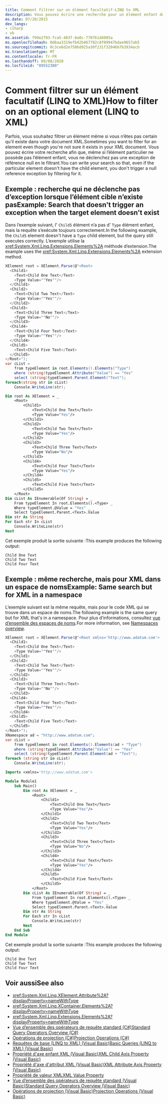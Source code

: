 ```yaml
---
title: Comment filtrer sur un élément facultatif-LINQ to XML
description: Vous pouvez écrire une recherche pour un élément enfant de telle sorte que la recherche ne déclenche pas d’exception lorsque l’élément n’existe pas.
ms.date: 07/20/2015
dev_langs:
- csharp
- vb
ms.assetid: f99e2f93-fca5-403f-8a0c-770761d4905a
ms.openlocfilehash: 0d6aa3319efb42b467782c8f09947bdae9657ab5
ms.sourcegitcommit: 0c3ce6d2e7586d925a30f231f32046b7b3934acb
ms.translationtype: MT
ms.contentlocale: fr-FR
ms.lasthandoff: 09/08/2020
ms.locfileid: "89552380"
---
```

# <a name="how-to-filter-on-an-optional-element-linq-to-xml"></a><span data-ttu-id="cd0ae-103">Comment filtrer sur un élément facultatif (LINQ to XML)</span><span class="sxs-lookup"><span data-stu-id="cd0ae-103">How to filter on an optional element (LINQ to XML)</span></span>

<span data-ttu-id="cd0ae-104">Parfois, vous souhaitez filtrer un élément même si vous n’êtes pas certain qu’il existe dans votre document XML.</span><span class="sxs-lookup"><span data-stu-id="cd0ae-104">Sometimes you want to filter for an element even though you're not sure it exists in your XML document.</span></span> <span data-ttu-id="cd0ae-105">Vous pouvez écrire votre recherche afin que, même si l’élément particulier ne possède pas l’élément enfant, vous ne déclenchez pas une exception de référence null en le filtrant.</span><span class="sxs-lookup"><span data-stu-id="cd0ae-105">You can write your search so that, even if the particular element doesn't have the child element, you don't trigger a null reference exception by filtering for it.</span></span>

## <a name="example-search-that-doesnt-trigger-an-exception-when-the-target-element-doesnt-exist"></a><span data-ttu-id="cd0ae-106">Exemple : recherche qui ne déclenche pas d’exception lorsque l’élément cible n’existe pas</span><span class="sxs-lookup"><span data-stu-id="cd0ae-106">Example: Search that doesn't trigger an exception when the target element doesn't exist</span></span>

<span data-ttu-id="cd0ae-107">Dans l’exemple suivant, l' `Child5` élément n’a pas d' `Type` élément enfant, mais la requête s’exécute toujours correctement.</span><span class="sxs-lookup"><span data-stu-id="cd0ae-107">In the following example, the `Child5` element doesn't have a `Type` child element, but the query still executes correctly.</span></span> <span data-ttu-id="cd0ae-108">L’exemple utilise la <xref:System.Xml.Linq.Extensions.Elements%2A> méthode d’extension.</span><span class="sxs-lookup"><span data-stu-id="cd0ae-108">The example uses the <xref:System.Xml.Linq.Extensions.Elements%2A> extension method.</span></span>

```csharp
XElement root = XElement.Parse(@"<Root>
  <Child1>
    <Text>Child One Text</Text>
    <Type Value=""Yes""/>
  </Child1>
  <Child2>
    <Text>Child Two Text</Text>
    <Type Value=""Yes""/>
  </Child2>
  <Child3>
    <Text>Child Three Text</Text>
    <Type Value=""No""/>
  </Child3>
  <Child4>
    <Text>Child Four Text</Text>
    <Type Value=""Yes""/>
  </Child4>
  <Child5>
    <Text>Child Five Text</Text>
  </Child5>
</Root>");
var cList =
    from typeElement in root.Elements().Elements("Type")
    where (string)typeElement.Attribute("Value") == "Yes"
    select (string)typeElement.Parent.Element("Text");
foreach(string str in cList)
    Console.WriteLine(str);
```

```vb
Dim root As XElement = _
    <Root>
        <Child1>
            <Text>Child One Text</Text>
            <Type Value="Yes"/>
        </Child1>
        <Child2>
            <Text>Child Two Text</Text>
            <Type Value="Yes"/>
        </Child2>
        <Child3>
            <Text>Child Three Text</Text>
            <Type Value="No"/>
        </Child3>
        <Child4>
            <Text>Child Four Text</Text>
            <Type Value="Yes"/>
        </Child4>
        <Child5>
            <Text>Child Five Text</Text>
        </Child5>
    </Root>
Dim cList As IEnumerable(Of String) = _
    From typeElement In root.Elements().<Type> _
    Where typeElement.@Value = "Yes" _
    Select typeElement.Parent.<Text>.Value
Dim str As String
For Each str In cList
    Console.WriteLine(str)
Next
```

<span data-ttu-id="cd0ae-109">Cet exemple produit la sortie suivante :</span><span class="sxs-lookup"><span data-stu-id="cd0ae-109">This example produces the following output:</span></span>

```output
Child One Text
Child Two Text
Child Four Text
```

## <a name="example-same-search-but-for-xml-in-a-namespace"></a><span data-ttu-id="cd0ae-110">Exemple : même recherche, mais pour XML dans un espace de noms</span><span class="sxs-lookup"><span data-stu-id="cd0ae-110">Example: Same search but for XML in a namespace</span></span>

<span data-ttu-id="cd0ae-111">L’exemple suivant est la même requête, mais pour le code XML qui se trouve dans un espace de noms.</span><span class="sxs-lookup"><span data-stu-id="cd0ae-111">The following example is the same query but for XML that's in a namespace.</span></span> <span data-ttu-id="cd0ae-112">Pour plus d’informations, consultez [vue d’ensemble des espaces de noms](namespaces-overview.md).</span><span class="sxs-lookup"><span data-stu-id="cd0ae-112">For more information, see [Namespaces overview](namespaces-overview.md).</span></span>

```csharp
XElement root = XElement.Parse(@"<Root xmlns='http://www.adatum.com'>
  <Child1>
    <Text>Child One Text</Text>
    <Type Value=""Yes""/>
  </Child1>
  <Child2>
    <Text>Child Two Text</Text>
    <Type Value=""Yes""/>
  </Child2>
  <Child3>
    <Text>Child Three Text</Text>
    <Type Value=""No""/>
  </Child3>
  <Child4>
    <Text>Child Four Text</Text>
    <Type Value=""Yes""/>
  </Child4>
  <Child5>
    <Text>Child Five Text</Text>
  </Child5>
</Root>");
XNamespace ad = "http://www.adatum.com";
var cList =
    from typeElement in root.Elements().Elements(ad + "Type")
    where (string)typeElement.Attribute("Value") == "Yes"
    select (string)typeElement.Parent.Element(ad + "Text");
foreach (string str in cList)
    Console.WriteLine(str);
```

```vb
Imports <xmlns='http://www.adatum.com'>

Module Module1
    Sub Main()
        Dim root As XElement = _
            <Root>
                <Child1>
                    <Text>Child One Text</Text>
                    <Type Value="Yes"/>
                </Child1>
                <Child2>
                    <Text>Child Two Text</Text>
                    <Type Value="Yes"/>
                </Child2>
                <Child3>
                    <Text>Child Three Text</Text>
                    <Type Value="No"/>
                </Child3>
                <Child4>
                    <Text>Child Four Text</Text>
                    <Type Value="Yes"/>
                </Child4>
                <Child5>
                    <Text>Child Five Text</Text>
                </Child5>
            </Root>
        Dim cList As IEnumerable(Of String) = _
            From typeElement In root.Elements().<Type> _
            Where typeElement.@Value = "Yes" _
            Select typeElement.Parent.<Text>.Value
        Dim str As String
        For Each str In cList
            Console.WriteLine(str)
        Next
    End Sub
End Module
```

<span data-ttu-id="cd0ae-113">Cet exemple produit la sortie suivante :</span><span class="sxs-lookup"><span data-stu-id="cd0ae-113">This example produces the following output:</span></span>

```output
Child One Text
Child Two Text
Child Four Text
```

## <a name="see-also"></a><span data-ttu-id="cd0ae-114">Voir aussi</span><span class="sxs-lookup"><span data-stu-id="cd0ae-114">See also</span></span>

- <xref:System.Xml.Linq.XElement.Attribute%2A?displayProperty=nameWithType>
- <xref:System.Xml.Linq.XContainer.Elements%2A?displayProperty=nameWithType>
- <xref:System.Xml.Linq.Extensions.Elements%2A?displayProperty=nameWithType>
- [<span data-ttu-id="cd0ae-115">Vue d’ensemble des opérateurs de requête standard (C#)</span><span class="sxs-lookup"><span data-stu-id="cd0ae-115">Standard Query Operators Overview (C#)</span></span>](../../csharp/programming-guide/concepts/linq/standard-query-operators-overview.md)
- [<span data-ttu-id="cd0ae-116">Opérations de projection (C#)</span><span class="sxs-lookup"><span data-stu-id="cd0ae-116">Projection Operations (C#)</span></span>](../../csharp/programming-guide/concepts/linq/projection-operations.md)
- [<span data-ttu-id="cd0ae-117">Requêtes de base (LINQ to XML) (Visual Basic)</span><span class="sxs-lookup"><span data-stu-id="cd0ae-117">Basic Queries (LINQ to XML) (Visual Basic)</span></span>](../../visual-basic/programming-guide/concepts/linq/basic-queries-linq-to-xml.md)
- [<span data-ttu-id="cd0ae-118">Propriété d'axe enfant XML (Visual Basic)</span><span class="sxs-lookup"><span data-stu-id="cd0ae-118">XML Child Axis Property (Visual Basic)</span></span>](../../visual-basic/language-reference/xml-axis/xml-child-axis-property.md)
- [<span data-ttu-id="cd0ae-119">Propriété d'axe d'attribut XML (Visual Basic)</span><span class="sxs-lookup"><span data-stu-id="cd0ae-119">XML Attribute Axis Property (Visual Basic)</span></span>](../../visual-basic/language-reference/xml-axis/xml-attribute-axis-property.md)
- [<span data-ttu-id="cd0ae-120">Propriété de valeur XML</span><span class="sxs-lookup"><span data-stu-id="cd0ae-120">XML Value Property</span></span>](../../visual-basic/language-reference/xml-axis/xml-value-property.md)
- [<span data-ttu-id="cd0ae-121">Vue d’ensemble des opérateurs de requête standard (Visual Basic)</span><span class="sxs-lookup"><span data-stu-id="cd0ae-121">Standard Query Operators Overview (Visual Basic)</span></span>](../../visual-basic/programming-guide/concepts/linq/standard-query-operators-overview.md)
- [<span data-ttu-id="cd0ae-122">Opérations de projection (Visual Basic)</span><span class="sxs-lookup"><span data-stu-id="cd0ae-122">Projection Operations (Visual Basic)</span></span>](../../visual-basic/programming-guide/concepts/linq/projection-operations.md)
